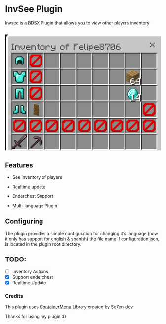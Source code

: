 
# InvSee Plugin

Invsee is a BDSX Plugin that allows you to view other players inventory

![Preview Image](./resources/preview.png)
---

## Features
- See inventory of players

- Realtime update

- Enderchest Support

- Multi-language Plugin

## Configuring

The plugin provides a simple configuration for changing it's language (now it only has support for english & spanish)
the file name if configuration.json, is located in the plugin root directory.

## TODO:
- [ ] Inventory Actions
- [x] Support enderchest
- [x] Realtime Update

### Credits

This plugin uses [ContainerMenu](https://github.com/Se7en-dev/ContainerMenu) Library created by Se7en-dev


Thanks for using my plugin :D
